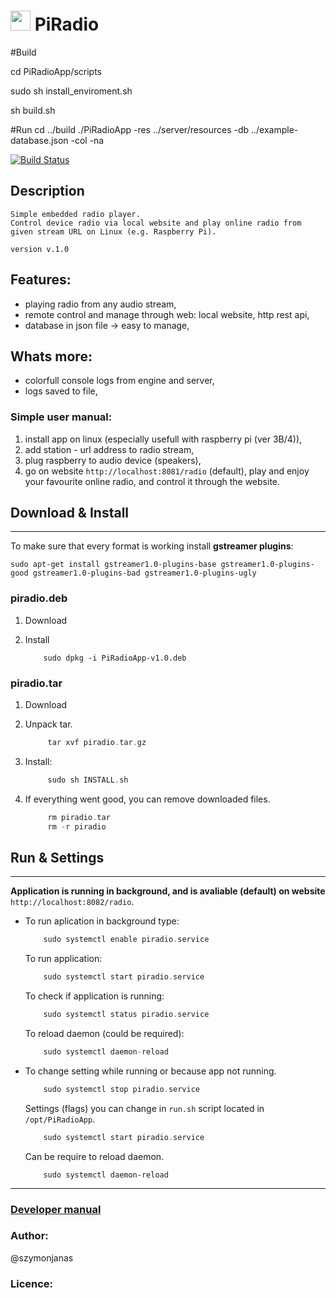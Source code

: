 
# <img src="server/resources/favicon.png" width="32">  PiRadio

#Build

cd PiRadioApp/scripts

sudo sh install_enviroment.sh

sh build.sh

#Run
cd ../build
./PiRadioApp -res ../server/resources -db ../example-database.json -col -na

[![Build Status](https://travis-ci.com/PiRadioApp/PiRadioApp.svg?branch=master)](https://travis-ci.com/PiRadioApp/PiRadioApp)
## Description
```
Simple embedded radio player.
Control device radio via local website and play online radio from given stream URL on Linux (e.g. Raspberry Pi).
```
```
version v.1.0
```

## Features:
- playing radio from any audio stream,
- remote control and manage through web: local website, http rest api, 
- database in json file -> easy to manage,

## Whats more:
- colorfull console logs from engine and server,
- logs saved to file,

### Simple user manual:
1. install app on linux (especially usefull with raspberry pi (ver 3B/4)),
2. add station - url address to radio stream,
3. plug raspberry to audio device (speakers),
4. go on website `http://localhost:8081/radio` (default), play and enjoy your favourite online radio, and control it through the website.

## Download & Install
---
To make sure that every format is working install **gstreamer plugins**:
```
sudo apt-get install gstreamer1.0-plugins-base gstreamer1.0-plugins-good gstreamer1.0-plugins-bad gstreamer1.0-plugins-ugly
```
### piradio.deb

1. Download
   <!-- TODO -->

2. Install
    ```
        sudo dpkg -i PiRadioApp-v1.0.deb
    ```

### piradio.tar
1. Download
   <!-- TODO -->

2. Unpack tar. 
   ```Cpp
        tar xvf piradio.tar.gz
   ```
3. Install:
   ```Cpp
        sudo sh INSTALL.sh
   ```
4. If everything went good, you can remove downloaded files.
   ```Cpp
        rm piradio.tar
        rm -r piradio 
   ```

## Run & Settings
---
**Application is running in background, and is avaliable (default) on website** `http://localhost:8082/radio`. 
- To run aplication in background type:
    ```Cpp
        sudo systemctl enable piradio.service
    ```
    To run application:
    ```Cpp
        sudo systemctl start piradio.service
    ```
    To check if application is running:
    ```Cpp
        sudo systemctl status piradio.service
    ```
    To reload daemon (could be required):
    ```Cpp
        sudo systemctl daemon-reload
    ```
- To change setting while running or because app not running.
    ```Cpp
        sudo systemctl stop piradio.service
    ```
    Settings (flags) you can change in `run.sh` script located in `/opt/PiRadioApp`.
    ```Cpp
        sudo systemctl start piradio.service
    ```
    Can be require to reload daemon.
    ```
        sudo systemctl daemon-reload
    ```
    
--- 

### [Developer manual](docs/developer_manual.md)

### Author:
@szymonjanas

### Licence:
<!-- TODO -->
